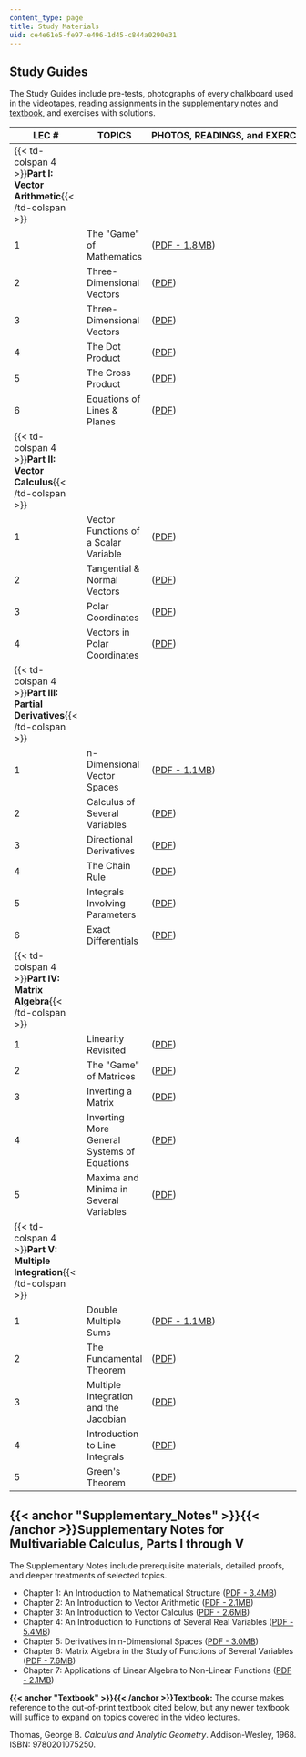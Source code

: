 ```yaml
---
content_type: page
title: Study Materials
uid: ce4e61e5-fe97-e496-1d45-c844a0290e31
---
```


Study Guides
------------

The Study Guides include pre-tests, photographs of every chalkboard used in the videotapes, reading assignments in the [supplementary notes](#Supplementary_Notes) and [textbook](#Textbook), and exercises with solutions.

| LEC # | TOPICS | PHOTOS, READINGS, and EXERCISES | SOLUTIONS |
| --- | --- | --- | --- |
| {{< td-colspan 4 >}}**Part I: Vector Arithmetic**{{< /td-colspan >}} ||||
| 1 | The "Game" of Mathematics | ([PDF - 1.8MB](/resources/res-18-007-calculus-revisited-multivariable-calculus-fall-2011/study-materials/MITRES_18_007_partI_lec01.pdf)) | ([PDF - 3.7MB](/resources/res-18-007-calculus-revisited-multivariable-calculus-fall-2011/study-materials/MITRES_18_007_partI_sol01.pdf)) |
| 2 | Three-Dimensional Vectors | ([PDF](/resources/res-18-007-calculus-revisited-multivariable-calculus-fall-2011/study-materials/MITRES_18_007_partI_lec02.pdf)) | ([PDF - 2.8MB](/resources/res-18-007-calculus-revisited-multivariable-calculus-fall-2011/study-materials/MITRES_18_007_partI_sol02.pdf)) |
| 3 | Three-Dimensional Vectors | ([PDF](/resources/res-18-007-calculus-revisited-multivariable-calculus-fall-2011/study-materials/MITRES_18_007_partI_lec03.pdf)) | ([PDF - 2.1MB](/resources/res-18-007-calculus-revisited-multivariable-calculus-fall-2011/study-materials/MITRES_18_007_partI_sol03.pdf)) |
| 4 | The Dot Product | ([PDF](/resources/res-18-007-calculus-revisited-multivariable-calculus-fall-2011/study-materials/MITRES_18_007_partI_lec04.pdf)) | ([PDF - 2.9MB](/resources/res-18-007-calculus-revisited-multivariable-calculus-fall-2011/study-materials/MITRES_18_007_partI_sol04.pdf)) |
| 5 | The Cross Product | ([PDF](/resources/res-18-007-calculus-revisited-multivariable-calculus-fall-2011/study-materials/MITRES_18_007_partI_lec05.pdf)) | ([PDF - 2.1MB](/resources/res-18-007-calculus-revisited-multivariable-calculus-fall-2011/study-materials/MITRES_18_007_partI_sol05.pdf)) |
| 6 | Equations of Lines & Planes | ([PDF](/resources/res-18-007-calculus-revisited-multivariable-calculus-fall-2011/study-materials/MITRES_18_007_partI_lec06.pdf)) | ([PDF - 2.9MB](/resources/res-18-007-calculus-revisited-multivariable-calculus-fall-2011/study-materials/MITRES_18_007_partI_sol06.pdf)) |
| {{< td-colspan 4 >}}**Part II: Vector Calculus**{{< /td-colspan >}} ||||
| 1 | Vector Functions of a Scalar Variable | ([PDF](/resources/res-18-007-calculus-revisited-multivariable-calculus-fall-2011/study-materials/MITRES_18_007_partII_lec01.pdf)) | ([PDF - 2.4MB](/resources/res-18-007-calculus-revisited-multivariable-calculus-fall-2011/study-materials/MITRES_18_007_partII_sol01.pdf)) |
| 2 | Tangential & Normal Vectors | ([PDF](/resources/res-18-007-calculus-revisited-multivariable-calculus-fall-2011/study-materials/MITRES_18_007_partII_lec02.pdf)) | ([PDF - 2.8MB](/resources/res-18-007-calculus-revisited-multivariable-calculus-fall-2011/study-materials/MITRES_18_007_partII_sol02.pdf)) |
| 3 | Polar Coordinates | ([PDF](/resources/res-18-007-calculus-revisited-multivariable-calculus-fall-2011/study-materials/MITRES_18_007_partII_lec03.pdf)) | ([PDF - 2.6MB](/resources/res-18-007-calculus-revisited-multivariable-calculus-fall-2011/study-materials/MITRES_18_007_partII_sol03.pdf)) |
| 4 | Vectors in Polar Coordinates | ([PDF](/resources/res-18-007-calculus-revisited-multivariable-calculus-fall-2011/study-materials/MITRES_18_007_partII_lec04.pdf)) | ([PDF - 4.7MB](/resources/res-18-007-calculus-revisited-multivariable-calculus-fall-2011/study-materials/MITRES_18_007_partII_sol04.pdf)) |
| {{< td-colspan 4 >}}**Part III: Partial Derivatives**{{< /td-colspan >}} ||||
| 1 | n-Dimensional Vector Spaces | ([PDF - 1.1MB](/resources/res-18-007-calculus-revisited-multivariable-calculus-fall-2011/study-materials/MITRES_18_007_partIII_lec01.pdf)) | ([PDF - 4.2MB](/resources/res-18-007-calculus-revisited-multivariable-calculus-fall-2011/study-materials/MITRES_18_007_partIII_sol01.pdf)) |
| 2 | Calculus of Several Variables | ([PDF](/resources/res-18-007-calculus-revisited-multivariable-calculus-fall-2011/study-materials/MITRES_18_007_partIII_lec02.pdf)) | ([PDF - 3.6MB](/resources/res-18-007-calculus-revisited-multivariable-calculus-fall-2011/study-materials/MITRES_18_007_partIII_sol02.pdf)) |
| 3 | Directional Derivatives | ([PDF](/resources/res-18-007-calculus-revisited-multivariable-calculus-fall-2011/study-materials/MITRES_18_007_partIII_lec03.pdf)) | ([PDF - 4.2MB](/resources/res-18-007-calculus-revisited-multivariable-calculus-fall-2011/study-materials/MITRES_18_007_partIII_sol03.pdf)) |
| 4 | The Chain Rule | ([PDF](/resources/res-18-007-calculus-revisited-multivariable-calculus-fall-2011/study-materials/MITRES_18_007_partIII_lec04.pdf)) | ([PDF - 2.7MB](/resources/res-18-007-calculus-revisited-multivariable-calculus-fall-2011/study-materials/MITRES_18_007_partIII_sol04.pdf)) |
| 5 | Integrals Involving Parameters | ([PDF](/resources/res-18-007-calculus-revisited-multivariable-calculus-fall-2011/study-materials/MITRES_18_007_partIII_lec05.pdf)) | ([PDF - 3.0MB](/resources/res-18-007-calculus-revisited-multivariable-calculus-fall-2011/study-materials/MITRES_18_007_partIII_sol05.pdf)) |
| 6 | Exact Differentials | ([PDF](/resources/res-18-007-calculus-revisited-multivariable-calculus-fall-2011/study-materials/MITRES_18_007_partIII_lec06.pdf)) | ([PDF - 4.2MB](/resources/res-18-007-calculus-revisited-multivariable-calculus-fall-2011/study-materials/MITRES_18_007_partIII_sol06.pdf)) |
| {{< td-colspan 4 >}}**Part IV: Matrix Algebra**{{< /td-colspan >}} ||||
| 1 | Linearity Revisited | ([PDF](/resources/res-18-007-calculus-revisited-multivariable-calculus-fall-2011/study-materials/MITRES_18_007_partIV_lec01.pdf)) | ([PDF - 2.3MB](/resources/res-18-007-calculus-revisited-multivariable-calculus-fall-2011/study-materials/MITRES_18_007_partIV_sol01.pdf)) |
| 2 | The "Game" of Matrices | ([PDF](/resources/res-18-007-calculus-revisited-multivariable-calculus-fall-2011/study-materials/MITRES_18_007_partIV_lec02.pdf)) | ([PDF - 3.1MB](/resources/res-18-007-calculus-revisited-multivariable-calculus-fall-2011/study-materials/MITRES_18_007_partIV_sol02.pdf)) |
| 3 | Inverting a Matrix | ([PDF](/resources/res-18-007-calculus-revisited-multivariable-calculus-fall-2011/study-materials/MITRES_18_007_partIV_lec03.pdf)) | ([PDF - 2.9MB](/resources/res-18-007-calculus-revisited-multivariable-calculus-fall-2011/study-materials/MITRES_18_007_partIV_sol03.pdf)) |
| 4 | Inverting More General Systems of Equations | ([PDF](/resources/res-18-007-calculus-revisited-multivariable-calculus-fall-2011/study-materials/MITRES_18_007_partIV_lec04.pdf)) | ([PDF - 1.5MB](/resources/res-18-007-calculus-revisited-multivariable-calculus-fall-2011/study-materials/MITRES_18_007_partIV_sol04.pdf)) |
| 5 | Maxima and Minima in Several Variables | ([PDF](/resources/res-18-007-calculus-revisited-multivariable-calculus-fall-2011/study-materials/MITRES_18_007_partIV_lec05.pdf)) | ([PDF - 3.8MB](/resources/res-18-007-calculus-revisited-multivariable-calculus-fall-2011/study-materials/MITRES_18_007_partIV_sol05.pdf)) |
| {{< td-colspan 4 >}}**Part V: Multiple Integration**{{< /td-colspan >}} ||||
| 1 | Double Multiple Sums | ([PDF - 1.1MB](/resources/res-18-007-calculus-revisited-multivariable-calculus-fall-2011/study-materials/MITRES_18_007_partV_lec01.pdf)) | ([PDF - 2.3MB](/resources/res-18-007-calculus-revisited-multivariable-calculus-fall-2011/study-materials/MITRES_18_007_partV_sol01.pdf)) |
| 2 | The Fundamental Theorem | ([PDF](/resources/res-18-007-calculus-revisited-multivariable-calculus-fall-2011/study-materials/MITRES_18_007_partV_lec02.pdf)) | ([PDF 2.3MB](/resources/res-18-007-calculus-revisited-multivariable-calculus-fall-2011/study-materials/MITRES_18_007_partV_sol02.pdf)) |
| 3 | Multiple Integration and the Jacobian | ([PDF](/resources/res-18-007-calculus-revisited-multivariable-calculus-fall-2011/study-materials/MITRES_18_007_partV_lec03.pdf)) | ([PDF - 4.2MB](/resources/res-18-007-calculus-revisited-multivariable-calculus-fall-2011/study-materials/MITRES_18_007_partV_sol03.pdf)) |
| 4 | Introduction to Line Integrals | ([PDF](/resources/res-18-007-calculus-revisited-multivariable-calculus-fall-2011/study-materials/MITRES_18_007_partV_lec04.pdf)) | ([PDF - 2.2MB](/resources/res-18-007-calculus-revisited-multivariable-calculus-fall-2011/study-materials/MITRES_18_007_partV_sol04.pdf)) |
| 5 | Green's Theorem | ([PDF](/resources/res-18-007-calculus-revisited-multivariable-calculus-fall-2011/study-materials/MITRES_18_007_partV_lec05.pdf)) | ([PDF - 1.7MB](/resources/res-18-007-calculus-revisited-multivariable-calculus-fall-2011/study-materials/MITRES_18_007_partV_sol05.pdf)) 

{{< anchor "Supplementary_Notes" >}}{{< /anchor >}}Supplementary Notes for Multivariable Calculus, Parts I through V
--------------------------------------------------------------------------------------------------------------------

The Supplementary Notes include prerequisite materials, detailed proofs, and deeper treatments of selected topics.

*   Chapter 1: An Introduction to Mathematical Structure ([PDF - 3.4MB](/resources/res-18-007-calculus-revisited-multivariable-calculus-fall-2011/study-materials/MITRES_18_007_supp_notes01.pdf))
*   Chapter 2: An Introduction to Vector Arithmetic ([PDF - 2.1MB](/resources/res-18-007-calculus-revisited-multivariable-calculus-fall-2011/study-materials/MITRES_18_007_supp_notes02.pdf))
*   Chapter 3: An Introduction to Vector Calculus ([PDF - 2.6MB](/resources/res-18-007-calculus-revisited-multivariable-calculus-fall-2011/study-materials/MITRES_18_007_supp_notes03.pdf))
*   Chapter 4: An Introduction to Functions of Several Real Variables ([PDF - 5.4MB](/resources/res-18-007-calculus-revisited-multivariable-calculus-fall-2011/study-materials/MITRES_18_007_supp_notes04.pdf))
*   Chapter 5: Derivatives in n-Dimensional Spaces ([PDF - 3.0MB](/resources/res-18-007-calculus-revisited-multivariable-calculus-fall-2011/study-materials/MITRES_18_007_supp_notes05.pdf))
*   Chapter 6: Matrix Algebra in the Study of Functions of Several Variables ([PDF - 7.6MB](/resources/res-18-007-calculus-revisited-multivariable-calculus-fall-2011/study-materials/MITRES_18_007_supp_notes06.pdf))
*   Chapter 7: Applications of Linear Algebra to Non-Linear Functions ([PDF - 2.1MB](/resources/res-18-007-calculus-revisited-multivariable-calculus-fall-2011/study-materials/MITRES_18_007_supp_notes07.pdf))

**{{< anchor "Textbook" >}}{{< /anchor >}}Textbook:** The course makes reference to the out-of-print textbook cited below, but any newer textbook will suffice to expand on topics covered in the video lectures.

Thomas, George B. _Calculus and Analytic Geometry_. Addison-Wesley, 1968. ISBN: 9780201075250.